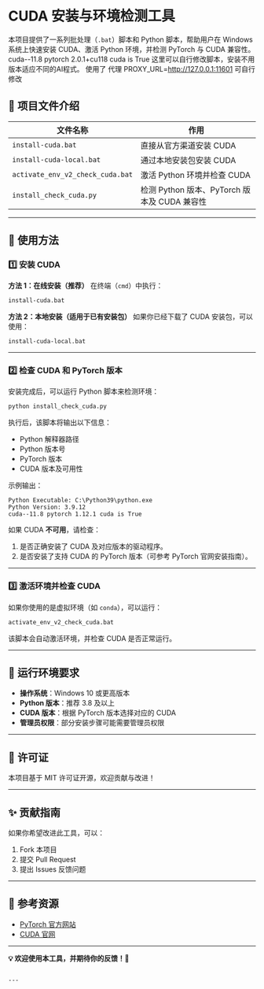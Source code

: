 # CUDA 安装与环境检测工具

本项目提供了一系列批处理（`.bat`）脚本和 Python 脚本，帮助用户在 Windows 系统上快速安装 CUDA、激活 Python 环境，并检测 PyTorch 与 CUDA 兼容性。
cuda--11.8 pytorch 2.0.1+cu118 cuda is True 这里可以自行修改脚本，安装不用版本适应不同的AI程式。
使用了 代理 PROXY_URL=http://127.0.0.1:11601 可自行修改

## 📂 项目文件介绍

| 文件名称 | 作用 |
|----------|--------------------------------|
| `install-cuda.bat` | 直接从官方渠道安装 CUDA |
| `install-cuda-local.bat` | 通过本地安装包安装 CUDA |
| `activate_env_v2_check_cuda.bat` | 激活 Python 环境并检查 CUDA |
| `install_check_cuda.py` | 检测 Python 版本、PyTorch 版本及 CUDA 兼容性 |

---

## 🚀 使用方法

### 1️⃣ 安装 CUDA
**方法 1：在线安装（推荐）**
在终端（`cmd`）中执行：
```sh
install-cuda.bat
```

**方法 2：本地安装（适用于已有安装包）**
如果你已经下载了 CUDA 安装包，可以使用：
```sh
install-cuda-local.bat
```

---

### 2️⃣ 检查 CUDA 和 PyTorch 版本
安装完成后，可以运行 Python 脚本来检测环境：
```sh
python install_check_cuda.py
```
执行后，该脚本将输出以下信息：
- Python 解释器路径
- Python 版本号
- PyTorch 版本
- CUDA 版本及可用性

示例输出：
```
Python Executable: C:\Python39\python.exe
Python Version: 3.9.12
cuda--11.8 pytorch 1.12.1 cuda is True
```
如果 CUDA **不可用**，请检查：
1. 是否正确安装了 CUDA 及对应版本的驱动程序。
2. 是否安装了支持 CUDA 的 PyTorch 版本（可参考 PyTorch 官网安装指南）。

---

### 3️⃣ 激活环境并检查 CUDA
如果你使用的是虚拟环境（如 `conda`），可以运行：
```sh
activate_env_v2_check_cuda.bat
```
该脚本会自动激活环境，并检查 CUDA 是否正常运行。

---

## 🔧 运行环境要求

- **操作系统**：Windows 10 或更高版本
- **Python 版本**：推荐 3.8 及以上
- **CUDA 版本**：根据 PyTorch 版本选择对应的 CUDA
- **管理员权限**：部分安装步骤可能需要管理员权限

---

## 📜 许可证

本项目基于 MIT 许可证开源，欢迎贡献与改进！

---

## ✨ 贡献指南

如果你希望改进此工具，可以：
1. Fork 本项目
2. 提交 Pull Request
3. 提出 Issues 反馈问题

---

## 📌 参考资源

- [PyTorch 官方网站](https://pytorch.org/)
- [CUDA 官网](https://developer.nvidia.com/cuda-zone)

---

**💡 欢迎使用本工具，并期待你的反馈！🚀**
```

---


